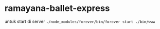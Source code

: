 # ramayana-ballet-express

untuk start di server
`./node_modules/forever/bin/forever start ./bin/www`